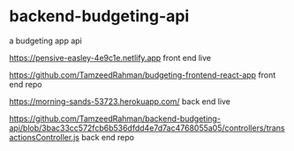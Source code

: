 # backend-budgeting-api

a budgeting app api

https://pensive-easley-4e9c1e.netlify.app front end live

https://github.com/TamzeedRahman/budgeting-frontend-react-app front end repo

https://morning-sands-53723.herokuapp.com/ back end live

https://github.com/TamzeedRahman/backend-budgeting-api/blob/3bac33cc572fcb6b536dfdd4e7d7ac4768055a05/controllers/transactionsController.js back end repo
